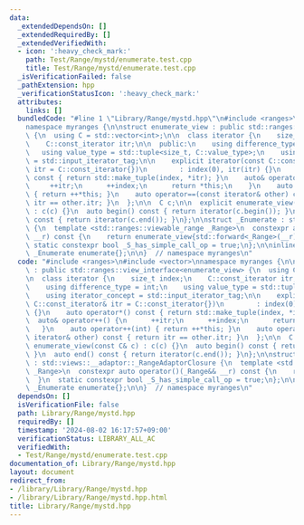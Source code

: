 ```yaml
---
data:
  _extendedDependsOn: []
  _extendedRequiredBy: []
  _extendedVerifiedWith:
  - icon: ':heavy_check_mark:'
    path: Test/Range/mystd/enumerate.test.cpp
    title: Test/Range/mystd/enumerate.test.cpp
  _isVerificationFailed: false
  _pathExtension: hpp
  _verificationStatusIcon: ':heavy_check_mark:'
  attributes:
    links: []
  bundledCode: "#line 1 \"Library/Range/mystd.hpp\"\n#include <ranges>\n#include <vector>\n\
    namespace myranges {\n\nstruct enumerate_view : public std::ranges::view_interface<enumerate_view>\
    \ {\n  using C = std::vector<int>;\n\n  class iterator {\n    size_t index;\n\
    \    C::const_iterator itr;\n\n  public:\n    using difference_type = int;\n \
    \   using value_type = std::tuple<size_t, C::value_type>;\n    using iterator_concept\
    \ = std::input_iterator_tag;\n\n    explicit iterator(const C::const_iterator&\
    \ itr = C::const_iterator{})\n        : index(0), itr(itr) {}\n    auto operator*()\
    \ const { return std::make_tuple(index, *itr); }\n    auto& operator++() {\n \
    \     ++itr;\n      ++index;\n      return *this;\n    }\n    auto operator++(int)\
    \ { return ++*this; }\n    auto operator==(const iterator& other) const { return\
    \ itr == other.itr; }\n  };\n\n  C c;\n\n  explicit enumerate_view(const C& c)\
    \ : c(c) {}\n  auto begin() const { return iterator(c.begin()); }\n  auto end()\
    \ const { return iterator(c.end()); }\n};\n\nstruct _Enumerate : std::views::__adaptor::_RangeAdaptorClosure\
    \ {\n  template <std::ranges::viewable_range _Range>\n  constexpr auto operator()(_Range&&\
    \ __r) const {\n    return enumerate_view{std::forward<_Range>(__r)};\n  }\n \
    \ static constexpr bool _S_has_simple_call_op = true;\n};\n\ninline constexpr\
    \ _Enumerate enumerate{};\n\n}  // namespace myranges\n"
  code: "#include <ranges>\n#include <vector>\nnamespace myranges {\n\nstruct enumerate_view\
    \ : public std::ranges::view_interface<enumerate_view> {\n  using C = std::vector<int>;\n\
    \n  class iterator {\n    size_t index;\n    C::const_iterator itr;\n\n  public:\n\
    \    using difference_type = int;\n    using value_type = std::tuple<size_t, C::value_type>;\n\
    \    using iterator_concept = std::input_iterator_tag;\n\n    explicit iterator(const\
    \ C::const_iterator& itr = C::const_iterator{})\n        : index(0), itr(itr)\
    \ {}\n    auto operator*() const { return std::make_tuple(index, *itr); }\n  \
    \  auto& operator++() {\n      ++itr;\n      ++index;\n      return *this;\n \
    \   }\n    auto operator++(int) { return ++*this; }\n    auto operator==(const\
    \ iterator& other) const { return itr == other.itr; }\n  };\n\n  C c;\n\n  explicit\
    \ enumerate_view(const C& c) : c(c) {}\n  auto begin() const { return iterator(c.begin());\
    \ }\n  auto end() const { return iterator(c.end()); }\n};\n\nstruct _Enumerate\
    \ : std::views::__adaptor::_RangeAdaptorClosure {\n  template <std::ranges::viewable_range\
    \ _Range>\n  constexpr auto operator()(_Range&& __r) const {\n    return enumerate_view{std::forward<_Range>(__r)};\n\
    \  }\n  static constexpr bool _S_has_simple_call_op = true;\n};\n\ninline constexpr\
    \ _Enumerate enumerate{};\n\n}  // namespace myranges\n"
  dependsOn: []
  isVerificationFile: false
  path: Library/Range/mystd.hpp
  requiredBy: []
  timestamp: '2024-08-02 16:17:57+09:00'
  verificationStatus: LIBRARY_ALL_AC
  verifiedWith:
  - Test/Range/mystd/enumerate.test.cpp
documentation_of: Library/Range/mystd.hpp
layout: document
redirect_from:
- /library/Library/Range/mystd.hpp
- /library/Library/Range/mystd.hpp.html
title: Library/Range/mystd.hpp
---
```

